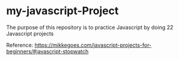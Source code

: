 # my-javascript-Project
The purpose of this repository is to practice Javascript by doing 22 Javascript projects

Reference:
https://mikkegoes.com/javascript-projects-for-beginners/#javascript-stopwatch
